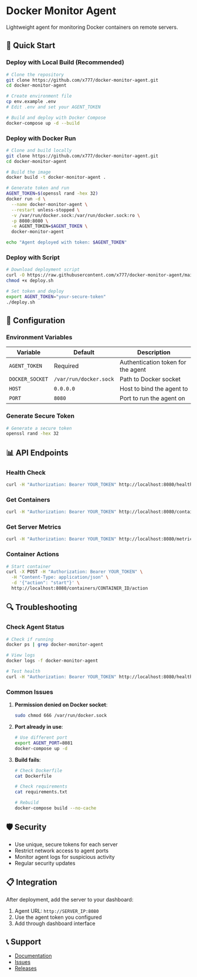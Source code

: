 # Docker Monitor Agent

Lightweight agent for monitoring Docker containers on remote servers.

## 🚀 Quick Start

### Deploy with Local Build (Recommended)

```bash
# Clone the repository
git clone https://github.com/x777/docker-monitor-agent.git
cd docker-monitor-agent

# Create environment file
cp env.example .env
# Edit .env and set your AGENT_TOKEN

# Build and deploy with Docker Compose
docker-compose up -d --build
```

### Deploy with Docker Run

```bash
# Clone and build locally
git clone https://github.com/x777/docker-monitor-agent.git
cd docker-monitor-agent

# Build the image
docker build -t docker-monitor-agent .

# Generate token and run
AGENT_TOKEN=$(openssl rand -hex 32)
docker run -d \
  --name docker-monitor-agent \
  --restart unless-stopped \
  -v /var/run/docker.sock:/var/run/docker.sock:ro \
  -p 8080:8080 \
  -e AGENT_TOKEN=$AGENT_TOKEN \
  docker-monitor-agent

echo "Agent deployed with token: $AGENT_TOKEN"
```

### Deploy with Script

```bash
# Download deployment script
curl -O https://raw.githubusercontent.com/x777/docker-monitor-agent/main/deploy.sh
chmod +x deploy.sh

# Set token and deploy
export AGENT_TOKEN="your-secure-token"
./deploy.sh
```

## 🔧 Configuration

### Environment Variables

| Variable | Default | Description |
|----------|---------|-------------|
| `AGENT_TOKEN` | Required | Authentication token for the agent |
| `DOCKER_SOCKET` | `/var/run/docker.sock` | Path to Docker socket |
| `HOST` | `0.0.0.0` | Host to bind the agent to |
| `PORT` | `8080` | Port to run the agent on |

### Generate Secure Token

```bash
# Generate a secure token
openssl rand -hex 32
```

## 📊 API Endpoints

### Health Check
```bash
curl -H "Authorization: Bearer YOUR_TOKEN" http://localhost:8080/health
```

### Get Containers
```bash
curl -H "Authorization: Bearer YOUR_TOKEN" http://localhost:8080/containers
```

### Get Server Metrics
```bash
curl -H "Authorization: Bearer YOUR_TOKEN" http://localhost:8080/metrics
```

### Container Actions
```bash
# Start container
curl -X POST -H "Authorization: Bearer YOUR_TOKEN" \
  -H "Content-Type: application/json" \
  -d '{"action": "start"}' \
  http://localhost:8080/containers/CONTAINER_ID/action
```

## 🔍 Troubleshooting

### Check Agent Status
```bash
# Check if running
docker ps | grep docker-monitor-agent

# View logs
docker logs -f docker-monitor-agent

# Test health
curl -H "Authorization: Bearer YOUR_TOKEN" http://localhost:8080/health
```

### Common Issues

1. **Permission denied on Docker socket**:
   ```bash
   sudo chmod 666 /var/run/docker.sock
   ```

2. **Port already in use**:
   ```bash
   # Use different port
   export AGENT_PORT=8081
   docker-compose up -d
   ```

3. **Build fails**:
   ```bash
   # Check Dockerfile
   cat Dockerfile
   
   # Check requirements
   cat requirements.txt
   
   # Rebuild
   docker-compose build --no-cache
   ```

## 🛡️ Security

- Use unique, secure tokens for each server
- Restrict network access to agent ports
- Monitor agent logs for suspicious activity
- Regular security updates

## 📋 Integration

After deployment, add the server to your dashboard:
1. Agent URL: `http://SERVER_IP:8080`
2. Use the agent token you configured
3. Add through dashboard interface

## 📞 Support

- [Documentation](https://github.com/x777/docker-monitor-agent)
- [Issues](https://github.com/x777/docker-monitor-agent/issues)
- [Releases](https://github.com/x777/docker-monitor-agent/releases)